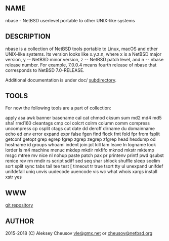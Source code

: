 ## NAME

nbase - NetBSD userlevel portable to other UNIX-like systems

## DESCRIPTION

nbase is a collection of NetBSD tools portable to Linux, macOS and
other UNIX-like systems. Its version looks like x.y.z.n, where x is a
NetBSD major version, y -- NetBSD minor version, z -- NetBSD patch
level, and n -- nbase release number. For example, 7.0.0.4 means
fourth release of nbase that corresponds to NetBSD 7.0-RELEASE.

Additional documentation is under doc/
[subdirectory](https://github.com/cheusov/nbase/tree/master/doc).

## TOOLS

For now the following tools are a part of collection:

apply asa awk banner basename cal cat chmod cksum sum md2 md4 md5 sha1
rmd160 cleantags cmp col colcrt colrm column comm compress uncompress
cp csplit ctags cut date dd deroff dirname du domainname echo ed env
error expand expr false fgen find flock fmt fold fpr from fsplit
getconf getopt grep egrep fgrep zgrep zegrep zfgrep head hexdump od
hostname id groups whoami indent join jot kill lam leave ln logname
look lorder ls m4 machine menuc mkdep mkdir mkfifo mknod mkstr mktemp
msgc mtree mv nice nl nohup paste patch pax pr printenv printf pwd
qsubst renice rev rm rmdir rs script sdiff sed seq shar shlock shuffle
sleep soelim sort split sync tabs tail tee test [ timeout tr true
tsort tty ul unexpand unifdef unifdefall uniq unvis uudecode uuencode
vis wc what whois xargs install xstr yes

## WWW

[git repository](https://github.com/cheusov/nbase)

## AUTHOR

2015-2018 (C) Aleksey Cheusov <vle@gmx.net> or <cheusov@netbsd.org>
